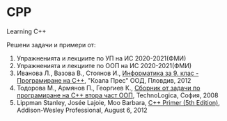 # CPP
Learning C++

Решени задачи и примери от:
1) Упражненията и лекциите по УП на ИС 2020-2021(ФМИ)
2) Упражненията и лекциите по ООП на ИС 2020-2021(ФМИ)
3) Иванова Л., Вазова В., Стоянов И., [Информатика за 9. клас - Програмиране на C++](https://www.koalapress.com/book/programming-in-cpp), "Коала Прес" ООД, Пловдив, 2012
4) Тодорова М., Армянов П., Георгиев К., [Сборник от задачи по програмиране на C++ втора част ООП](https://goodboox.bg/index.php?route=product/product&product_id=64&search=обектно), TechnoLogica, София, 2008
5) Lippman Stanley, Josée Lajoie, Moo Barbara, [C++ Primer (5th Edition)](https://www.amazon.com/Primer-5th-Stanley-B-Lippman/dp/0321714113/ref=sr_1_1?dchild=1&keywords=c%2B%2B+primer&qid=1615628759&sr=8-1), Addison-Wesley Professional, August 6, 2012 
